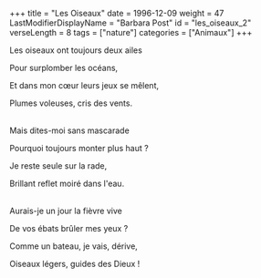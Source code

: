 +++
title = "Les Oiseaux"
date = 1996-12-09
weight = 47
LastModifierDisplayName = "Barbara Post"
id = "les_oiseaux_2"
verseLength = 8
tags = ["nature"]
categories = ["Animaux"]
+++

Les oiseaux ont toujours deux ailes

Pour surplomber les océans,

Et dans mon cœur leurs jeux se mêlent,

Plumes voleuses, cris des vents.

 \
Mais dites-moi sans mascarade

Pourquoi toujours monter plus haut ?

Je reste seule sur la rade,

Brillant reflet moiré dans l'eau.

 \
Aurais-je un jour la fièvre vive

De vos ébats brûler mes yeux ?

Comme un bateau, je vais, dérive,

Oiseaux légers, guides des Dieux !

